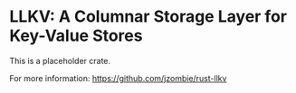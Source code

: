 # LLKV: A Columnar Storage Layer for Key-Value Stores

This is a placeholder crate.

For more information: https://github.com/jzombie/rust-llkv


